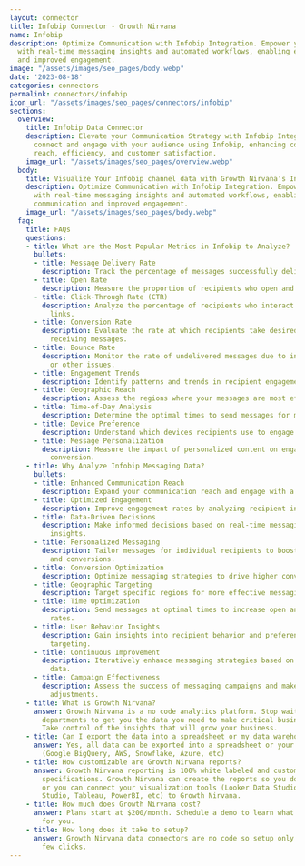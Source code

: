 ```yaml
---
layout: connector
title: Infobip Connector - Growth Nirvana
name: Infobip
description: Optimize Communication with Infobip Integration. Empower your business
  with real-time messaging insights and automated workflows, enabling effective communication
  and improved engagement.
image: "/assets/images/seo_pages/body.webp"
date: '2023-08-18'
categories: connectors
permalink: connectors/infobip
icon_url: "/assets/images/seo_pages/connectors/infobip"
sections:
  overview:
    title: Infobip Data Connector
    description: Elevate your Communication Strategy with Infobip Integration. Seamlessly
      connect and engage with your audience using Infobip, enhancing communication
      reach, efficiency, and customer satisfaction.
    image_url: "/assets/images/seo_pages/overview.webp"
  body:
    title: Visualize Your Infobip channel data with Growth Nirvana's Infobip Connector
    description: Optimize Communication with Infobip Integration. Empower your business
      with real-time messaging insights and automated workflows, enabling effective
      communication and improved engagement.
    image_url: "/assets/images/seo_pages/body.webp"
  faq:
    title: FAQs
    questions:
    - title: What are the Most Popular Metrics in Infobip to Analyze?
      bullets:
      - title: Message Delivery Rate
        description: Track the percentage of messages successfully delivered to recipients.
      - title: Open Rate
        description: Measure the proportion of recipients who open and read your messages.
      - title: Click-Through Rate (CTR)
        description: Analyze the percentage of recipients who interact with message
          links.
      - title: Conversion Rate
        description: Evaluate the rate at which recipients take desired actions after
          receiving messages.
      - title: Bounce Rate
        description: Monitor the rate of undelivered messages due to invalid addresses
          or other issues.
      - title: Engagement Trends
        description: Identify patterns and trends in recipient engagement over time.
      - title: Geographic Reach
        description: Assess the regions where your messages are most effective.
      - title: Time-of-Day Analysis
        description: Determine the optimal times to send messages for maximum engagement.
      - title: Device Preference
        description: Understand which devices recipients use to engage with messages.
      - title: Message Personalization
        description: Measure the impact of personalized content on engagement and
          conversion.
    - title: Why Analyze Infobip Messaging Data?
      bullets:
      - title: Enhanced Communication Reach
        description: Expand your communication reach and engage with a wider audience.
      - title: Optimized Engagement
        description: Improve engagement rates by analyzing recipient interaction patterns.
      - title: Data-Driven Decisions
        description: Make informed decisions based on real-time messaging performance
          insights.
      - title: Personalized Messaging
        description: Tailor messages for individual recipients to boost engagement
          and conversions.
      - title: Conversion Optimization
        description: Optimize messaging strategies to drive higher conversion rates.
      - title: Geographic Targeting
        description: Target specific regions for more effective messaging campaigns.
      - title: Time Optimization
        description: Send messages at optimal times to increase open and engagement
          rates.
      - title: User Behavior Insights
        description: Gain insights into recipient behavior and preferences for better
          targeting.
      - title: Continuous Improvement
        description: Iteratively enhance messaging strategies based on performance
          data.
      - title: Campaign Effectiveness
        description: Assess the success of messaging campaigns and make necessary
          adjustments.
    - title: What is Growth Nirvana?
      answer: Growth Nirvana is a no code analytics platform. Stop waiting for other
        departments to get you the data you need to make critical business decisions.
        Take control of the insights that will grow your business.
    - title: Can I export the data into a spreadsheet or my data warehouse?
      answer: Yes, all data can be exported into a spreadsheet or your data warehouse
        (Google BigQuery, AWS, Snowflake, Azure, etc)
    - title: How customizable are Growth Nirvana reports?
      answer: Growth Nirvana reporting is 100% white labeled and customized to your
        specifications. Growth Nirvana can create the reports so you don’t have to
        or you can connect your visualization tools (Looker Data Studio/Google Data
        Studio, Tableau, PowerBI, etc) to Growth Nirvana.
    - title: How much does Growth Nirvana cost?
      answer: Plans start at $200/month. Schedule a demo to learn what plan is best
        for you.
    - title: How long does it take to setup?
      answer: Growth Nirvana data connectors are no code so setup only requires a
        few clicks.
---
```


